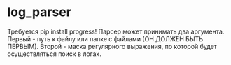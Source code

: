 # log_parser
Требуется pip install progress!
Парсер может принимать два аргумента. Первый - путь к файлу или папке с файлами (ОН ДОЛЖЕН БЫТЬ ПЕРВЫМ). 
Второй - маска регулярного выражения, по которой будет осуществляться поиск в логах. 
